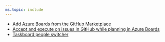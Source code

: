 ```yaml
---
ms.topic: include
---
```


- [Add Azure Boards from the GitHub Marketplace](#add-azure-boards-from-the-github-marketplace)
- [Accept and execute on issues in GitHub while planning in Azure Boards](#accept-and-execute-on-issues-in-github-while-planning-in-azure-boards)
- [Taskboard people switcher](#taskboard-people-switcher)
